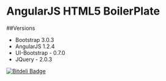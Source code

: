 # AngularJS HTML5 BoilerPlate

##Versions

* Bootstrap 3.0.3
* AngularJS 1.2.4
* UI-Bootstrap - 0.7.0
* JQuery - 2.0.3



[![Bitdeli Badge](https://d2weczhvl823v0.cloudfront.net/frozonfreak/html5_angular_bootstrap_boilerplate/trend.png)](https://bitdeli.com/free "Bitdeli Badge")

